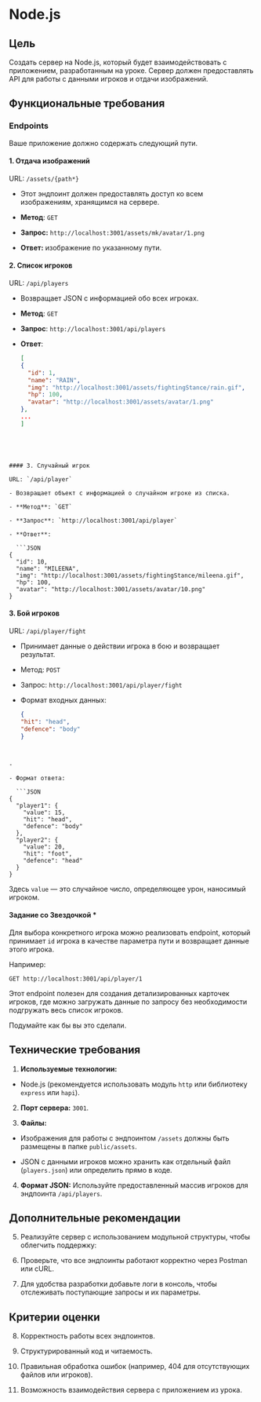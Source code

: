 # Node.js

## Цель

Создать сервер на Node.js, который будет взаимодействовать с приложением, разработанным на уроке. Сервер должен предоставлять API для работы с данными игроков и отдачи изображений.

## Функциональные требования

### Endpoints

Ваше приложение должно содержать следующий пути.

#### 1. Отдача изображений

URL: `/assets/{path*}`

- Этот эндпоинт должен предоставлять доступ ко всем изображениям, хранящимся на сервере.

- **Метод**: `GET`

- **Запрос:** `http://localhost:3001/assets/mk/avatar/1.png`

- **Ответ:** изображение по указанному пути.

#### 2. Список игроков

URL: `/api/players`

- Возвращает JSON с информацией обо всех игроках.

- **Метод**: `GET`

- **Запрос**: `http://localhost:3001/api/players`

- **Ответ**:

  ```JSON
  [
  {
    "id": 1,
    "name": "RAIN",
    "img": "http://localhost:3001/assets/fightingStance/rain.gif",
    "hp": 100,
    "avatar": "http://localhost:3001/assets/avatar/1.png"
  },
  ...
  ]
  ```

````




#### 3. Случайный игрок

URL: `/api/player`

- Возвращает объект с информацией о случайном игроке из списка.

- **Метод**: `GET`

- **Запрос**: `http://localhost:3001/api/player`

- **Ответ**:

  ```JSON
{
  "id": 10,
  "name": "MILEENA",
  "img": "http://localhost:3001/assets/fightingStance/mileena.gif",
  "hp": 100,
  "avatar": "http://localhost:3001/assets/avatar/10.png"
}
````

#### 3. Бой игроков

URL: `/api/player/fight`

- Принимает данные о действии игрока в бою и возвращает результат.

- Метод: `POST`

- Запрос: `http://localhost:3001/api/player/fight`

- Формат входных данных:

  ```JSON
  {
  "hit": "head",
  "defence": "body"
  }
  ```

````


-

- Формат ответа:

  ```JSON
{
  "player1": {
    "value": 15,
    "hit": "head",
    "defence": "body"
  },
  "player2": {
    "value": 20,
    "hit": "foot",
    "defence": "head"
  }
}
````

Здесь `value` — это случайное число, определяющее урон, наносимый игроком.

#### Задание со Звездочкой \*

Для выбора конкретного игрока можно реализовать endpoint, который принимает `id` игрока в качестве параметра пути и возвращает данные этого игрока.

Например:

```HTTP
GET http://localhost:3001/api/player/1
```

Этот endpoint полезен для создания детализированных карточек игроков, где можно загружать данные по запросу без необходимости подгружать весь список игроков.

Подумайте как бы вы это сделали.

## Технические требования

1. **Используемые технологии:**

- Node.js (рекомендуется использовать модуль `http` или библиотеку `express` или `hapi`).

2. **Порт сервера:** `3001`.

3. **Файлы:**

- Изображения для работы с эндпоинтом `/assets` должны быть размещены в папке `public/assets`.

- JSON с данными игроков можно хранить как отдельный файл (`players.json`) или определить прямо в коде.

4. **Формат JSON:**
   Используйте предоставленный массив игроков для эндпоинта `/api/players`.

## Дополнительные рекомендации

5. Реализуйте сервер с использованием модульной структуры, чтобы облегчить поддержку:

6. Проверьте, что все эндпоинты работают корректно через Postman или cURL.

7. Для удобства разработки добавьте логи в консоль, чтобы отслеживать поступающие запросы и их параметры.

## Критерии оценки

8. Корректность работы всех эндпоинтов.

9. Структурированный код и читаемость.

10. Правильная обработка ошибок (например, 404 для отсутствующих файлов или игроков).

11. Возможность взаимодействия сервера с приложением из урока.
